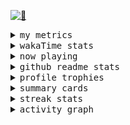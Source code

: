 [![🐙](https://hits.seeyoufarm.com/api/count/incr/badge.svg?url=https%3A%2F%2Fgithub.com%2Fktnkk%2Fhit-counter&count_bg=%23070707&title_bg=%23070707&icon=&icon_color=%23E7E7E7&title=visitors&edge_flat=true)](https://hits.seeyoufarm.com)

<details>
  <summary> <samp>my metrics</samp></summary>
  
  <br>
  
 ![🐳](https://github.com/kkhys/kkhys/blob/main/github-metrics.svg)
  
  ***
</details>

<details>
  <summary> <samp>wakaTime stats</samp></summary>
  
  <br>
  
<!--START_SECTION:waka-->
![Code Time](http://img.shields.io/badge/Code%20Time-2%2C111%20hrs%2020%20mins-blue)

**🐱 My GitHub Data** 

> 📦 4.9 MB Used in GitHub's Storage 
 > 
> 🏆 1,317 Contributions in the Year 2023
 > 
> 💼 Opted to Hire
 > 
> 📜 9 Public Repositories 
 > 
> 🔑 23 Private Repositories 
 > 
**I'm an Early 🐤** 

```text
🌞 Morning                4481 commits        ██████████░░░░░░░░░░░░░░░   38.04 % 
🌆 Daytime                2472 commits        █████░░░░░░░░░░░░░░░░░░░░   20.99 % 
🌃 Evening                3596 commits        ████████░░░░░░░░░░░░░░░░░   30.53 % 
🌙 Night                  1230 commits        ███░░░░░░░░░░░░░░░░░░░░░░   10.44 % 
```
📅 **I'm Most Productive on Monday** 

```text
Monday                   1948 commits        ████░░░░░░░░░░░░░░░░░░░░░   16.54 % 
Tuesday                  1751 commits        ████░░░░░░░░░░░░░░░░░░░░░   14.87 % 
Wednesday                1766 commits        ████░░░░░░░░░░░░░░░░░░░░░   14.99 % 
Thursday                 1665 commits        ████░░░░░░░░░░░░░░░░░░░░░   14.14 % 
Friday                   1675 commits        ████░░░░░░░░░░░░░░░░░░░░░   14.22 % 
Saturday                 1466 commits        ███░░░░░░░░░░░░░░░░░░░░░░   12.45 % 
Sunday                   1508 commits        ███░░░░░░░░░░░░░░░░░░░░░░   12.80 % 
```


📊 **This Week I Spent My Time On** 

```text
🕑︎ Time Zone: Asia/Tokyo

💬 Programming Languages: 
Other                    46 hrs 46 mins      ███████████████████░░░░░░   74.06 % 
TypeScript               5 hrs 14 mins       ██░░░░░░░░░░░░░░░░░░░░░░░   08.29 % 
Java                     4 hrs 44 mins       ██░░░░░░░░░░░░░░░░░░░░░░░   07.50 % 
SQL                      2 hrs 12 mins       █░░░░░░░░░░░░░░░░░░░░░░░░   03.49 % 
MDX                      1 hr 13 mins        ░░░░░░░░░░░░░░░░░░░░░░░░░   01.93 % 

🔥 Editors: 
Chrome                   46 hrs 44 mins      ███████████████████░░░░░░   74.02 % 
IntelliJ                 9 hrs 42 mins       ████░░░░░░░░░░░░░░░░░░░░░   15.38 % 
WebStorm                 5 hrs 5 mins        ██░░░░░░░░░░░░░░░░░░░░░░░   08.05 % 
DataGrip                 1 hr 36 mins        █░░░░░░░░░░░░░░░░░░░░░░░░   02.55 % 

💻 Operating System: 
Mac                      63 hrs 9 mins       █████████████████████████   100.00 % 
```


 Last Updated on 2023/12/08 18:36:09 UTC
<!--END_SECTION:waka-->
  
  ***
</details>


<details>
  <summary> <samp>now playing</samp></summary>
  
  <br>
 
 [![🐟](https://spotify-github-profile.vercel.app/api/view?uid=31ryofms4dnv7mrohhepo4c4zgqu&cover_image=true&theme=default&show_offline=false&background_color=121212&bar_color=53b14f&bar_color_cover=false)](https://open.spotify.com/user/31ryofms4dnv7mrohhepo4c4zgqu)
  
  ***
</details>

<details>
  <summary> <samp>github readme stats</samp></summary>
  
  <br>
  
 <p align="left"> 
  <img alt="🐠" src="https://github-readme-stats.vercel.app/api?username=kkhys&count_private=true&show_icons=true&theme=dark&include_all_commits=true" />
  <img alt="🐟" src="https://github-readme-stats.vercel.app/api/top-langs/?username=kkhys&layout=compact&theme=dark&langs_count=10&hide=HTML,CSS,SCSS" />
</p>
  
  ***
</details>

<details>
  <summary> <samp>profile trophies</samp></summary>
  
  <br>
  
  [![🐬](https://github-profile-trophy.vercel.app/?username=kkhys&rank=SECRET,SSS,SS,S,AAA,AA,A&theme=darkhub&row=1&margin-w=10&no-bg=true)](https://github.com/ryo-ma/github-profile-trophy)
  
  ***
</details>

<details>
  <summary> <samp>summary cards</samp></summary>
  
  <br>
  
  ![🐋](https://github-profile-summary-cards.vercel.app/api/cards/profile-details?username=kkhys&theme=github_dark)
  ![🦑](https://github-profile-summary-cards.vercel.app/api/cards/repos-per-language?username=kkhys&theme=github_dark)
  ![🦭](https://github-profile-summary-cards.vercel.app/api/cards/most-commit-language?username=kkhys&theme=github_dark)
  ![🦀](https://github-profile-summary-cards.vercel.app/api/cards/stats?username=kkhys&theme=github_dark)
  ![🦈](https://github-profile-summary-cards.vercel.app/api/cards/productive-time?username=kkhys&theme=github_dark)
  
  ***
</details>

<details>
  <summary> <samp>streak stats</samp></summary>
  
  <br>
  
  [![🐠](http://github-readme-streak-stats.herokuapp.com?user=kkhys&theme=dark)](https://git.io/streak-stats)
  
  ***
</details>

<details>
  <summary> <samp>activity graph</samp></summary>
  
  <br>
  
  [![🐡](https://activity-graph.herokuapp.com/graph?username=kkhys&theme=xcode)](https://github.com/ashutosh00710/github-readme-activity-graph)
  
  ***
</details>
